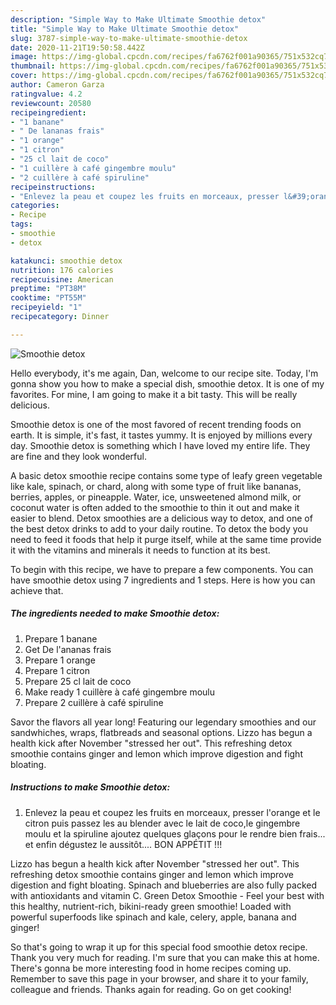 ```yaml
---
description: "Simple Way to Make Ultimate Smoothie detox"
title: "Simple Way to Make Ultimate Smoothie detox"
slug: 3787-simple-way-to-make-ultimate-smoothie-detox
date: 2020-11-21T19:50:58.442Z
image: https://img-global.cpcdn.com/recipes/fa6762f001a90365/751x532cq70/smoothie-detox-photo-principale-de-la-recette.jpg
thumbnail: https://img-global.cpcdn.com/recipes/fa6762f001a90365/751x532cq70/smoothie-detox-photo-principale-de-la-recette.jpg
cover: https://img-global.cpcdn.com/recipes/fa6762f001a90365/751x532cq70/smoothie-detox-photo-principale-de-la-recette.jpg
author: Cameron Garza
ratingvalue: 4.2
reviewcount: 20580
recipeingredient:
- "1 banane"
- " De lananas frais"
- "1 orange"
- "1 citron"
- "25 cl lait de coco"
- "1 cuillère à café gingembre moulu"
- "2 cuillère à café spiruline"
recipeinstructions:
- "Enlevez la peau et coupez les fruits en morceaux, presser l&#39;orange et le citron puis passez les au blender avec le lait de coco,le gingembre moulu et la spiruline ajoutez quelques glaçons pour le rendre bien frais... et enfin dégustez le aussitôt.... BON APPÉTIT !!!"
categories:
- Recipe
tags:
- smoothie
- detox

katakunci: smoothie detox 
nutrition: 176 calories
recipecuisine: American
preptime: "PT38M"
cooktime: "PT55M"
recipeyield: "1"
recipecategory: Dinner

---
```



![Smoothie detox](https://img-global.cpcdn.com/recipes/fa6762f001a90365/751x532cq70/smoothie-detox-photo-principale-de-la-recette.jpg)

Hello everybody, it's me again, Dan, welcome to our recipe site. Today, I'm gonna show you how to make a special dish, smoothie detox. It is one of my favorites. For mine, I am going to make it a bit tasty. This will be really delicious.

Smoothie detox is one of the most favored of recent trending foods on earth. It is simple, it's fast, it tastes yummy. It is enjoyed by millions every day. Smoothie detox is something which I have loved my entire life. They are fine and they look wonderful.

A basic detox smoothie recipe contains some type of leafy green vegetable like kale, spinach, or chard, along with some type of fruit like bananas, berries, apples, or pineapple. Water, ice, unsweetened almond milk, or coconut water is often added to the smoothie to thin it out and make it easier to blend. Detox smoothies are a delicious way to detox, and one of the best detox drinks to add to your daily routine. To detox the body you need to feed it foods that help it purge itself, while at the same time provide it with the vitamins and minerals it needs to function at its best.


To begin with this recipe, we have to prepare a few components. You can have smoothie detox using 7 ingredients and 1 steps. Here is how you can achieve that.

<!--inarticleads1-->

##### The ingredients needed to make Smoothie detox:

1. Prepare 1 banane
1. Get  De l&#39;ananas frais
1. Prepare 1 orange
1. Prepare 1 citron
1. Prepare 25 cl lait de coco
1. Make ready 1 cuillère à café gingembre moulu
1. Prepare 2 cuillère à café spiruline


Savor the flavors all year long! Featuring our legendary smoothies and our sandwhiches, wraps, flatbreads and seasonal options. Lizzo has begun a health kick after November &#34;stressed her out&#34;. This refreshing detox smoothie contains ginger and lemon which improve digestion and fight bloating. 

<!--inarticleads2-->

##### Instructions to make Smoothie detox:

1. Enlevez la peau et coupez les fruits en morceaux, presser l&#39;orange et le citron puis passez les au blender avec le lait de coco,le gingembre moulu et la spiruline ajoutez quelques glaçons pour le rendre bien frais... et enfin dégustez le aussitôt.... BON APPÉTIT !!!


Lizzo has begun a health kick after November &#34;stressed her out&#34;. This refreshing detox smoothie contains ginger and lemon which improve digestion and fight bloating. Spinach and blueberries are also fully packed with antioxidants and vitamin C. Green Detox Smoothie - Feel your best with this healthy, nutrient-rich, bikini-ready green smoothie! Loaded with powerful superfoods like spinach and kale, celery, apple, banana and ginger! 

So that's going to wrap it up for this special food smoothie detox recipe. Thank you very much for reading. I'm sure that you can make this at home. There's gonna be more interesting food in home recipes coming up. Remember to save this page in your browser, and share it to your family, colleague and friends. Thanks again for reading. Go on get cooking!
